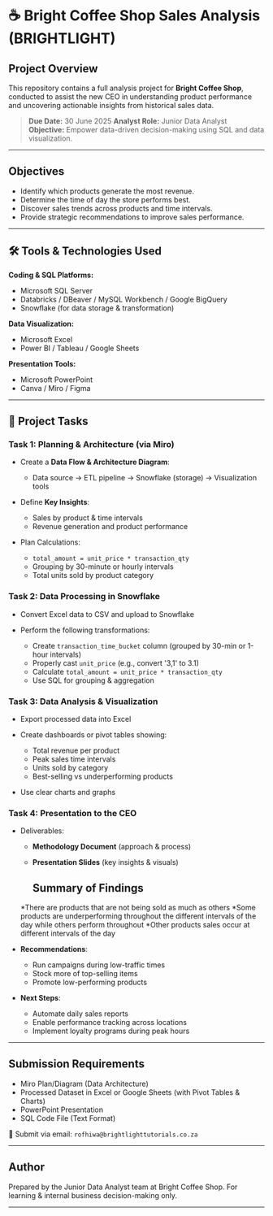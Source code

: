 # ☕ Bright Coffee Shop Sales Analysis (BRIGHTLIGHT)

##  Project Overview

This repository contains a full analysis project for **Bright Coffee Shop**, conducted to assist the new CEO in understanding product performance and uncovering actionable insights from historical sales data.

> **Due Date:** 30 June 2025
> **Analyst Role:** Junior Data Analyst
> **Objective:** Empower data-driven decision-making using SQL and data visualization.

---

##  Objectives

* Identify which products generate the most revenue.
* Determine the time of day the store performs best.
* Discover sales trends across products and time intervals.
* Provide strategic recommendations to improve sales performance.

---

## 🛠️ Tools & Technologies Used

**Coding & SQL Platforms:**

* Microsoft SQL Server
* Databricks / DBeaver / MySQL Workbench / Google BigQuery
* Snowflake (for data storage & transformation)

**Data Visualization:**

* Microsoft Excel
* Power BI / Tableau / Google Sheets

**Presentation Tools:**

* Microsoft PowerPoint
* Canva / Miro / Figma

---

## 🧩 Project Tasks

### Task 1: Planning & Architecture (via Miro)

* Create a **Data Flow & Architecture Diagram**:

  * Data source → ETL pipeline → Snowflake (storage) → Visualization tools
* Define **Key Insights**:

  * Sales by product & time intervals
  * Revenue generation and product performance
* Plan Calculations:

  * `total_amount = unit_price * transaction_qty`
  * Grouping by 30-minute or hourly intervals
  * Total units sold by product category

### Task 2: Data Processing in Snowflake

* Convert Excel data to CSV and upload to Snowflake
* Perform the following transformations:

  * Create `transaction_time_bucket` column (grouped by 30-min or 1-hour intervals)
  * Properly cast `unit_price` (e.g., convert '3,1' to 3.1)
  * Calculate `total_amount = unit_price * transaction_qty`
  * Use SQL for grouping & aggregation

### Task 3: Data Analysis & Visualization

* Export processed data into Excel
* Create dashboards or pivot tables showing:

  * Total revenue per product
  * Peak sales time intervals
  * Units sold by category
  * Best-selling vs underperforming products
* Use clear charts and graphs

### Task 4: Presentation to the CEO

* Deliverables:

  * **Methodology Document** (approach & process)
  * **Presentation Slides** (key insights & visuals)

    ## Summary of Findings

  *There are products that are not being sold as much as others
  *Some products are underperforming throughout the different intervals of the day while others perform throughout
  *Other products sales occur at different intervals of the day
  
* **Recommendations**:

  * Run campaigns during low-traffic times
  * Stock more of top-selling items
  * Promote low-performing products
* **Next Steps**:

  * Automate daily sales reports
  * Enable performance tracking across locations
  * Implement loyalty programs during peak hours

---
## Submission Requirements

* Miro Plan/Diagram (Data Architecture)
* Processed Dataset in Excel or Google Sheets (with Pivot Tables & Charts)
* PowerPoint Presentation
* SQL Code File (Text Format)

📧 Submit via email: `rofhiwa@brightlighttutorials.co.za`

---

## Author

Prepared by the Junior Data Analyst team at Bright Coffee Shop.
For learning & internal business decision-making only.

---
